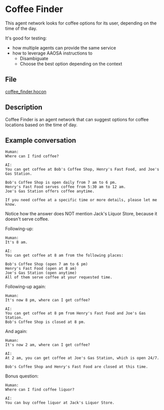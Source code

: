 # Coffee Finder

This agent network looks for coffee options for its user,
depending on the time of the day.

It's good for testing:

* how multiple agents can provide the same service
* how to leverage AAOSA instructions to
  * Disambiguate
  * Choose the best option depending on the context

## File

[coffee_finder.hocon](../../registries/coffee_finder.hocon)

## Description

Coffee Finder is an agent network that can suggest options for coffee locations
based on the time of day.

## Example conversation

```text
Human:
Where can I find coffee?

AI:
You can get coffee at Bob's Coffee Shop, Henry's Fast Food, and Joe's Gas Station.

Bob's Coffee Shop is open daily from 7 am to 6 pm.
Henry's Fast Food serves coffee from 5:30 am to 12 am.
Joe's Gas Station offers coffee anytime.

If you need coffee at a specific time or more details, please let me know.
```
Notice how the answer does NOT mention Jack's Liquor Store, because it doesn't serve coffee.

Following-up: 

```text
Human:
It's 8 am.

AI:
You can get coffee at 8 am from the following places:

Bob's Coffee Shop (open 7 am to 6 pm)
Henry's Fast Food (open at 8 am)
Joe's Gas Station (open anytime)
All of them serve coffee at your requested time.
```

Following-up again:

```text
Human:
It's now 8 pm, where can I get coffee?

AI:
You can get coffee at 8 pm from Henry's Fast Food and Joe's Gas Station. 
Bob's Coffee Shop is closed at 8 pm.
```

And again:
```text
Human:
It's now 2 am, where can I get coffee?

AI:
At 2 am, you can get coffee at Joe's Gas Station, which is open 24/7.

Bob's Coffee Shop and Henry's Fast Food are closed at this time.
```

Bonus question:
```text
Human:
Where can I find coffee liquor?

AI:
You can buy coffee liquor at Jack's Liquor Store.
```
